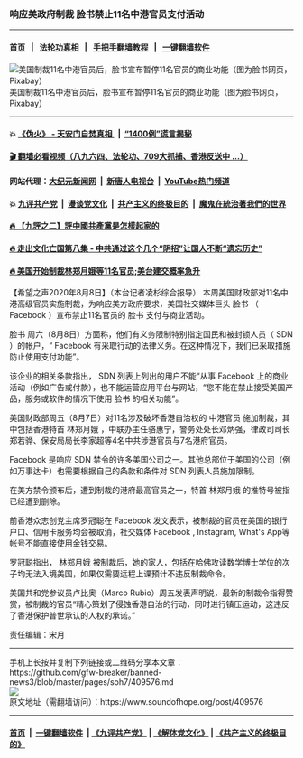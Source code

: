 ### 响应美政府制裁 脸书禁止11名中港官员支付活动
------------------------

#### [首页](https://github.com/gfw-breaker/banned-news3/blob/master/README.md) &nbsp;&nbsp;|&nbsp;&nbsp; [法轮功真相](https://github.com/begood0513/basic/blob/master/README.md)  &nbsp;&nbsp;|&nbsp;&nbsp; [手把手翻墙教程](https://github.com/gfw-breaker/guides/wiki)  &nbsp;&nbsp;|&nbsp;&nbsp; [一键翻墙软件](https://github.com/gfw-breaker/nogfw/blob/master/README.md)  



<div><img alt="美国制裁11名中港官员后，脸书宣布暂停11名官员的商业功能（图为脸书网页，Pixabay）" src="https://img.soundofhope.org/2020-08/sharedscreenshot-1596950181214.jpg"/>
<br/><figcaption class="caption">
 美国制裁11名中港官员后，脸书宣布暂停11名官员的商业功能（图为脸书网页，Pixabay）
</figcaption></div><hr/>

#### 💥 [《伪火》 - 天安门自焚真相 ](http://141.164.51.119:10000/videos/blog/weihuo.html)&nbsp; |&nbsp; [“1400例”谎言揭秘  ](http://141.164.51.119:10000/videos/blog/jiexi1400.html)

#### [ 🎬  翻墙必看视频（八九六四、法轮功、709大抓捕、香港反送中 ...）](https://github.com/gfw-breaker/links/blob/master/banned.md)

#### 网站代理：[大纪元新闻网](http://167.172.10.89:10080/gb/) &nbsp;|&nbsp; [新唐人电视台](http://167.172.10.89:8808/gb/) &nbsp;|&nbsp; [YouTube热门频道](http://158.247.203.241/youtube.html)

#### 💥 [九评共产党](http://141.164.51.119:10000/videos/res/jiuping/)&nbsp; |&nbsp; [漫谈党文化](http://141.164.51.119:10000/videos/res/mtdwh/)&nbsp; |&nbsp; [共产主义的终极目的](http://141.164.51.119:10000/videos/res/zjmd/)&nbsp; |&nbsp; [魔鬼在統治著我們的世界](http://141.164.51.119:10000/videos/res/TheSpecter/)  

#### [ 🔥  【九評之二】評中國共產黨是怎樣起家的](http://141.164.51.119:10000/videos/news/../res/jiuping/index.html)

#### [ 🔥  走出文化亡国第八集 - 中共通过这个几个“阴招”让国人不断“遗忘历史”  ](http://141.164.51.119:10000/videos/news/../res/zcwhwg/index.html)

#### [ 🔥  美国开始制裁林郑月娥等11名官员;美台建交概率急升](http://141.164.51.119:10000/videos/news/ztl02.html)

<div><div class="Content__Wrapper sc-1bvya0-0 grZQxZ">
 <p class="meta-top">
  <span class="meta">
   【希望之声2020年8月8日】（本台记者凌杉综合报导）
  </span>
  本周美国财政部对11名中港高级官员实施制裁，为响应美方政府要求，美国社交媒体巨头
  <ok href="/term/993">
   脸书
  </ok>
  （
  <ok href="/term/1033">
   Facebook
  </ok>
  ）宣布禁止11名官员的
  <ok href="/term/993">
   脸书
  </ok>
  支付与商业活动。
 </p>
 <p>
  <ok href="/term/993">
   脸书
  </ok>
  周六（8月8日）方面称，他们有义务限制特别指定国民和被封锁人员（
  <ok href="/term/322603">
   SDN
  </ok>
  ）的帐户，“
  <ok href="/term/1033">
   Facebook
  </ok>
  有采取行动的法律义务。在这种情况下，我们已采取措施防止使用支付功能”。
 </p>
 <div class="AD_Embed__Wrap-sc-1xslmin-0 igMuqX module desktop">
  <div>
  </div>
 </div>
 <p>
  该企业的相关条款指出，
  <ok href="/term/322603">
   SDN
  </ok>
  列表上列出的用户不能“从事
  <ok href="/term/1033">
   Facebook
  </ok>
  上的商业活动（例如广告或付款），也不能运营应用平台与网站，“您不能在禁止接受美国产品，服务或软件的情况下使用
  <ok href="/term/993">
   脸书
  </ok>
  的相关功能”。
 </p>
 <p>
  美国财政部周五（8月7日）对11名涉及破坏香港自治权的
  <ok href="/term/327292">
   中港官员
  </ok>
  施加制裁，其中包括香港特首
  <ok href="/term/2253">
   林郑月娥
  </ok>
  ，中联办主任骆惠宁，警务处处长邓炳强，律政司司长郑若骅、保安局局长李家超等4名中共涉港官员与7名港府官员。
 </p>
 <p>
  <ok href="/term/1033">
   Facebook
  </ok>
  是响应
  <ok href="/term/322603">
   SDN
  </ok>
  禁令的许多美国公司之一。其他总部位于美国的公司（例如万事达卡）也需要根据自己的条款和条件对
  <ok href="/term/322603">
   SDN
  </ok>
  列表人员施加限制。
 </p>
 <p>
  在美方禁令颁布后，遭到制裁的港府最高官员之一，特首
  <ok href="/term/2253">
   林郑月娥
  </ok>
  的推特号被指已经遭到删除。
 </p>
 <p>
  前香港众志创党主席罗冠聪在
  <ok href="/term/1033">
   Facebook
  </ok>
  发文表示，被制裁的官员在美国的银行户口、信用卡服务均会被取消，社交媒体
  <ok href="/term/1033">
   Facebook
  </ok>
  , Instagram, What's App等帐号不能直接使用金钱交易。
 </p>
 <p>
  罗冠聪指出，
  <ok href="/term/2253">
   林郑月娥
  </ok>
  被制裁后，她的家人，包括在哈佛攻读数学博士学位的次子均无法入境美国，如果仅需要远程上课预计不违反制裁命令。
 </p>
 <p>
  美国共和党参议员卢比奥（Marco Rubio）周五发表声明说，最新的制裁令指得赞赏，被制裁的官员“精心策划了侵蚀香港自治的行动，同时进行镇压运动，这违反了香港保护普世承认的人权的承诺。”
 </p>
 <p class="meta-btm">
  责任编辑：宋月
 </p>
</div>
</div>
<hr/>
手机上长按并复制下列链接或二维码分享本文章：<br/>
https://github.com/gfw-breaker/banned-news3/blob/master/pages/soh7/409576.md <br/>
<a href='https://github.com/gfw-breaker/banned-news3/blob/master/pages/soh7/409576.md'><img src='https://github.com/gfw-breaker/banned-news3/blob/master/pages/soh7/409576.md.png'/></a> <br/>
原文地址（需翻墙访问）：https://www.soundofhope.org/post/409576


------------------------
#### [首页](https://github.com/gfw-breaker/banned-news3/blob/master/README.md) &nbsp;|&nbsp; [一键翻墙软件](https://github.com/gfw-breaker/nogfw/blob/master/README.md) &nbsp;| [《九评共产党》](https://github.com/gfw-breaker/9ping.md/blob/master/README.md#九评之一评共产党是什么) | [《解体党文化》](https://github.com/gfw-breaker/jtdwh.md/blob/master/README.md) | [《共产主义的终极目的》](https://github.com/gfw-breaker/gczydzjmd.md/blob/master/README.md)


<img src='http://gfw-breaker.win/banned-news3/pages/soh7/409576.md' width='0px' height='0px'/>
